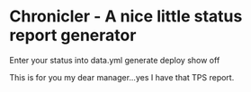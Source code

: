 Chronicler - A nice little status report generator
==================================================
Enter your status into data.yml
generate
deploy
show off

This is for you my dear manager...yes I have that TPS report.